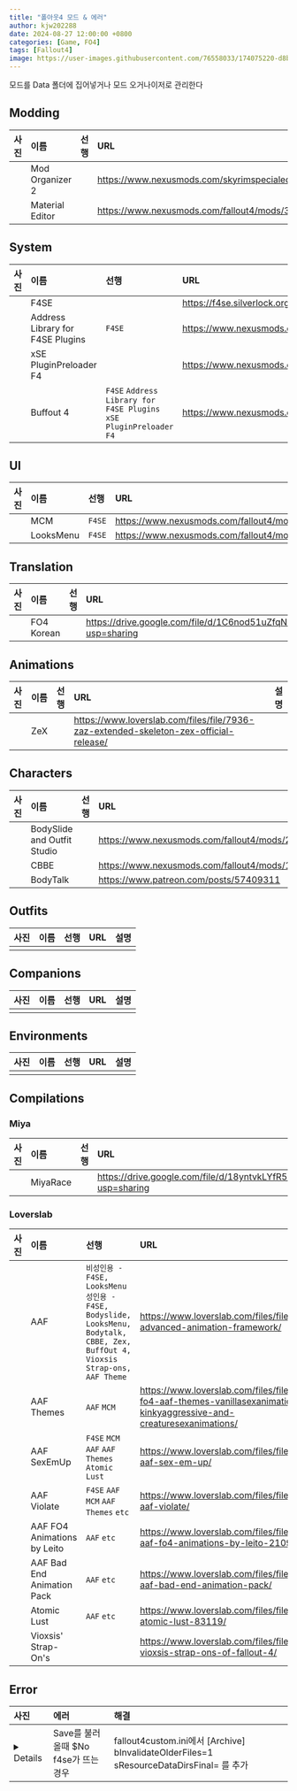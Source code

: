 ```yaml
---
title: "폴아웃4 모드 & 에러"
author: kjw202288
date: 2024-08-27 12:00:00 +0800
categories: [Game, FO4]
tags: [Fallout4]
image: https://user-images.githubusercontent.com/76558033/174075220-d8bec305-3581-440f-ae42-f5bf4ec437b9.png
---
```


모드를 Data 폴더에 집어넣거나 모드 오거나이저로 관리한다

## Modding

| 사진 | 이름 | 선행 | URL | 설명 | 
|:---|:---|:---|:---|:---|
|| Mod Organizer 2 | | <https://www.nexusmods.com/skyrimspecialedition/mods/6194> | |
|| Material Editor | | <https://www.nexusmods.com/fallout4/mods/3635> | |

## System

| 사진 | 이름 | 선행 | URL | 설명 | 
|:---|:---|:---|:---|:---|
|| F4SE  | | <https://f4se.silverlock.org/> | |
|| Address Library for F4SE Plugins  | `F4SE`  | <https://www.nexusmods.com/fallout4/mods/47327> | |
|| xSE PluginPreloader F4  | | <https://www.nexusmods.com/fallout4/mods/33946> |   |
|| Buffout 4  | `F4SE` `Address Library for F4SE Plugins` `xSE PluginPreloader F4` | <https://www.nexusmods.com/fallout4/mods/47359> | |

## UI

| 사진 | 이름 | 선행 | URL | 설명 | 
|:---|:---|:---|:---|:---|
|| MCM | `F4SE` | <https://www.nexusmods.com/fallout4/mods/21497> |  |
|| LooksMenu | `F4SE`  | <https://www.nexusmods.com/fallout4/mods/12631> |  |

## Translation

| 사진 | 이름 | 선행 | URL | 설명 | 
|:---|:---|:---|:---|:---|
|| FO4 Korean  | | <https://drive.google.com/file/d/1C6nod51uZfqNby2OzESOPSgq4yrq2ggb/view?usp=sharing> |   |

## Animations

| 사진 | 이름 | 선행 | URL | 설명 | 
|:---|:---|:---|:---|:---|
|| ZeX  | | <https://www.loverslab.com/files/file/7936-zaz-extended-skeleton-zex-official-release/> |  |


## Characters

| 사진 | 이름 | 선행 | URL | 설명 |
|:---|:---|:---|:---|:---|
|| BodySlide and Outfit Studio  | | <https://www.nexusmods.com/fallout4/mods/25> | |
|| CBBE  | | <https://www.nexusmods.com/fallout4/mods/15> |  | 
|| BodyTalk  | | <https://www.patreon.com/posts/57409311> | |

## Outfits

| 사진 | 이름 | 선행 | URL | 설명 | 
|:---|:---|:---|:---|:---|
||||||


## Companions

| 사진 | 이름 | 선행 | URL | 설명 | 
|:---|:---|:---|:---|:---|
||||||

## Environments

| 사진 | 이름 | 선행 | URL | 설명 | 
|:---|:---|:---|:---|:---|
||||||

## Compilations

### Miya

| 사진 | 이름 | 선행 | URL | 설명 |
|:---|:---|:---|:---|:---|
|| MiyaRace | | <https://drive.google.com/file/d/18yntvkLYfR5hSdXv6mgHLly_Ei678re0/view?usp=sharing> | |

### Loverslab

| 사진 | 이름 | 선행 | URL | 설명 | 
|:---|:---|:---|:---|:---|
|| AAF  | `비성인용 - F4SE, LooksMenu` `성인용 - F4SE, Bodyslide, LooksMenu, Bodytalk, CBBE, Zex, BuffOut 4, Vioxsis Strap-ons, AAF Theme`     | <https://www.loverslab.com/files/file/5584-advanced-animation-framework/> |  |
|| AAF Themes  | `AAF` `MCM`  | <https://www.loverslab.com/files/file/7720-fo4-aaf-themes-vanillasexanimations-kinkyaggressive-and-creaturesexanimations/> | |
|| AAF SexEmUp  | `F4SE` `MCM` `AAF` `AAF Themes` `Atomic Lust` | <https://www.loverslab.com/files/file/7281-aaf-sex-em-up/> | |
|| AAF Violate | `F4SE` `AAF` `MCM` `AAF Themes` `etc` | <https://www.loverslab.com/files/file/6657-aaf-violate/> | |
|| AAF FO4 Animations by Leito  | `AAF` `etc` | <https://www.loverslab.com/files/file/3937-aaf-fo4-animations-by-leito-210905/> |  |
|| AAF Bad End Animation Pack  | `AAF` `etc` | <https://www.loverslab.com/files/file/8183-aaf-bad-end-animation-pack/> |  |
|| Atomic Lust  | `AAF` `etc` | <https://www.loverslab.com/files/file/5740-atomic-lust-83119/> | |
|| Vioxsis' Strap-On's  | | <https://www.loverslab.com/files/file/11729-vioxsis-strap-ons-of-fallout-4/> |  |

## Error

| 사진 | 에러 | 해결 |
|:---|:---|:---|
| <details> <img src="https://user-images.githubusercontent.com/76558033/174075220-d8bec305-3581-440f-ae42-f5bf4ec437b9.png"> </details> | Save를 불러올때 $No f4se가 뜨는 경우 | fallout4custom.ini에서 [Archive] bInvalidateOlderFiles=1 sResourceDataDirsFinal= 를 추가 |


